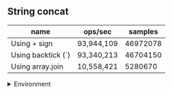 ## String concat

|name|ops/sec|samples|
|-|-|-|
|Using + sign|93,944,109|46972078|
|Using backtick (`)|93,340,213|46704150|
|Using array.join|10,558,421|5280670|


<details>
<summary>Environment</summary>

* __Machine:__ linux x64 | 4 vCPUs | 7.6GB Mem
* __Run:__ Wed Oct 15 2025 22:53:40 GMT+0000 (Coordinated Universal Time)
* __Node:__ `v24.10.0`
</details>

<!--
{"environment":{"platform":"linux","arch":"x64","cpus":4,"totalMemory":7.597843170166016},"benchmarks":[{"name":"Using + sign","samples":46972078,"opsSec":93944109.96738613},{"name":"Using backtick (`)","samples":46704150,"opsSec":93340213.72781797},{"name":"Using array.join","samples":5280670,"opsSec":10558421.567811284}]}-->
